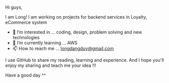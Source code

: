 Hi guys,

I am Long! I am working on projects for backend services in Loyalty, eCommerce system

- 👀 I’m interested in ... coding, design, problem solving and new technologies
- 🌱 I’m currently learning ... AWS 
- 📫 How to reach me ... longdangduy@gmail.com 

I use GitHub to share my reading, learning and experience.
And I hope you'll enjoy my sharing and teach me your idea !!!

Have a good day ^^


<!---
longdangduy/longdangduy is a ✨ special ✨ repository because its `README.md` (this file) appears on your GitHub profile.
You can click the Preview link to take a look at your changes.
--->
